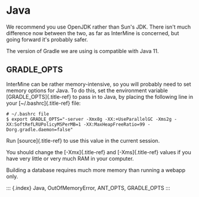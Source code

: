 # Java

We recommend you use OpenJDK rather than Sun\'s JDK. There isn\'t much difference now between the two, as far as InterMine is concerned, but going forward it\'s probably safer.

The version of Gradle we are using is compatible with Java 11.

## GRADLE\_OPTS

InterMine can be rather memory-intensive, so you will probably need to set memory options for Java. To do this, set the environment variable \[GRADLE\_OPTS\]{.title-ref} to pass in to Java, by placing the following line in your \[~/.bashrc\]{.title-ref} file:

```text
# ~/.bashrc file
$ export GRADLE_OPTS="-server -Xmx8g -XX:+UseParallelGC -Xms2g -XX:SoftRefLRUPolicyMSPerMB=1 -XX:MaxHeapFreeRatio=99 -Dorg.gradle.daemon=false"
```

Run \[source\]{.title-ref} to use this value in the current session.

You should change the \[-Xmx\]{.title-ref} and \[-Xms\]{.title-ref} values if you have very little or very much RAM in your computer.

Building a database requires much more memory than running a webapp only.

::: {.index} Java, OutOfMemoryError, ANT\_OPTS, GRADLE\_OPTS :::

